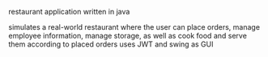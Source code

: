 restaurant application written in java

simulates a real-world restaurant where the user can place orders, manage employee information, manage storage, as well as cook food and serve them according to placed orders
uses JWT and swing as GUI
